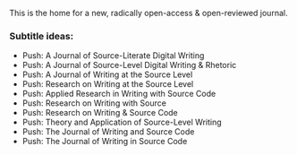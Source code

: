 This is the home for a new, radically open-access & open-reviewed journal.

### Subtitle ideas:
* Push: A Journal of Source-Literate Digital Writing
* Push: A Journal of Source-Level Digital Writing & Rhetoric
* Push: A Journal of Writing at the Source Level
* Push: Research on Writing at the Source Level
* Push: Applied Research in Writing with Source Code
* Push: Research on Writing with Source
* Push: Research on Writing & Source Code
* Push: Theory and Application of Source-Level Writing
* Push: The Journal of Writing and Source Code
* Push: The Journal of Writing in Source Code
